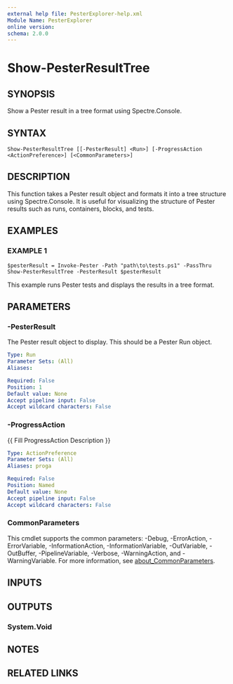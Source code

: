 ```yaml
---
external help file: PesterExplorer-help.xml
Module Name: PesterExplorer
online version:
schema: 2.0.0
---
```


# Show-PesterResultTree

## SYNOPSIS
Show a Pester result in a tree format using Spectre.Console.

## SYNTAX

```
Show-PesterResultTree [[-PesterResult] <Run>] [-ProgressAction <ActionPreference>] [<CommonParameters>]
```

## DESCRIPTION
This function takes a Pester result object and formats it into a tree
structure using Spectre.Console.
It is useful for visualizing the structure
of Pester results such as runs, containers, blocks, and tests.

## EXAMPLES

### EXAMPLE 1
```
$pesterResult = Invoke-Pester -Path "path\to\tests.ps1" -PassThru
Show-PesterResultTree -PesterResult $pesterResult
```

This example runs Pester tests and displays the results in a tree format.

## PARAMETERS

### -PesterResult
The Pester result object to display.
This should be a Pester Run object.

```yaml
Type: Run
Parameter Sets: (All)
Aliases:

Required: False
Position: 1
Default value: None
Accept pipeline input: False
Accept wildcard characters: False
```

### -ProgressAction
{{ Fill ProgressAction Description }}

```yaml
Type: ActionPreference
Parameter Sets: (All)
Aliases: proga

Required: False
Position: Named
Default value: None
Accept pipeline input: False
Accept wildcard characters: False
```

### CommonParameters
This cmdlet supports the common parameters: -Debug, -ErrorAction, -ErrorVariable, -InformationAction, -InformationVariable, -OutVariable, -OutBuffer, -PipelineVariable, -Verbose, -WarningAction, and -WarningVariable. For more information, see [about_CommonParameters](http://go.microsoft.com/fwlink/?LinkID=113216).

## INPUTS

## OUTPUTS

### System.Void
## NOTES

## RELATED LINKS
